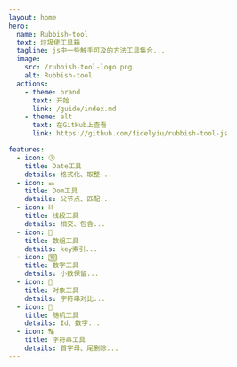 ```yaml
---
layout: home
hero:
  name: Rubbish-tool
  text: 垃圾佬工具箱
  tagline: js中一些触手可及的方法工具集合...
  image:
    src: /rubbish-tool-logo.png
    alt: Rubbish-tool
  actions:
    - theme: brand
      text: 开始
      link: /guide/index.md
    - theme: alt
      text: 在GitHub上查看
      link: https://github.com/fidelyiu/rubbish-tool-js

features:
  - icon: 🕒
    title: Date工具
    details: 格式化、取整...
  - icon: 💷
    title: Dom工具
    details: 父节点、匹配...
  - icon: ⛓
    title: 线段工具
    details: 相交、包含...
  - icon: 🍳
    title: 数组工具
    details: key索引...
  - icon: 🔟
    title: 数字工具
    details: 小数保留...
  - icon: 🧸
    title: 对象工具
    details: 字符串对比...
  - icon: 🎲
    title: 随机工具
    details: Id、数字...
  - icon: 🔠
    title: 字符串工具
    details: 首字母、尾删除...
---
```

